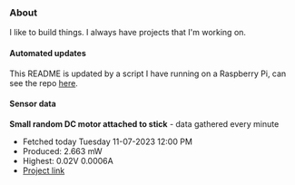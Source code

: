 ### About
I like to build things. I always have projects that I'm working on.

#### Automated updates
This README is updated by a script I have running on a Raspberry Pi, can see the repo [here](https://github.com/jdc-cunningham/raspi-git-repo-updater).

#### Sensor data


**Small random DC motor attached to stick** - data gathered every minute
- Fetched today Tuesday 11-07-2023 12:00 PM
- Produced: 2.663 mW
- Highest: 0.02V 0.0006A
- [Project link](https://github.com/jdc-cunningham/turbine-raspi)